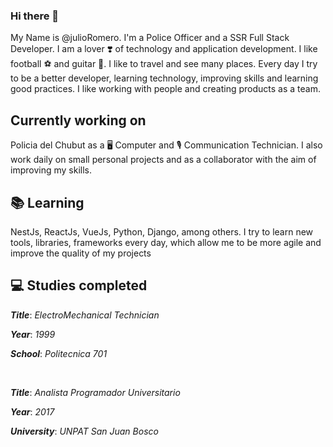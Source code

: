 ### Hi there 👋

My Name is @julioRomero.
I'm a Police Officer and a SSR Full Stack Developer. I am a lover ❣️ of technology and application development. I like football ⚽ and guitar 🎸. I like to travel and see many places.
Every day I try to be a better developer, learning technology, improving skills and learning good practices. I like working with people and creating products as a team.

## Currently working on 

  Policia del Chubut as a 🖥️ Computer and 🎙️ Communication Technician. I also work daily on small personal projects and as a collaborator with the aim of improving my skills.

## 📚 Learning 

  NestJs, ReactJs, VueJs, Python, Django, among others.
  I try to learn new tools, libraries, frameworks every day, which allow me to be more agile and improve the quality of my projects

## 💻 Studies completed

  ***Title***: *ElectroMechanical Technician*
  
  ***Year***: *1999*
  
  ***School***: *Politecnica 701*
  
  <br>
  
  ***Title***: *Analista Programador Universitario*
  
  ***Year***: *2017*
  
  ***University***: *UNPAT San Juan Bosco*



